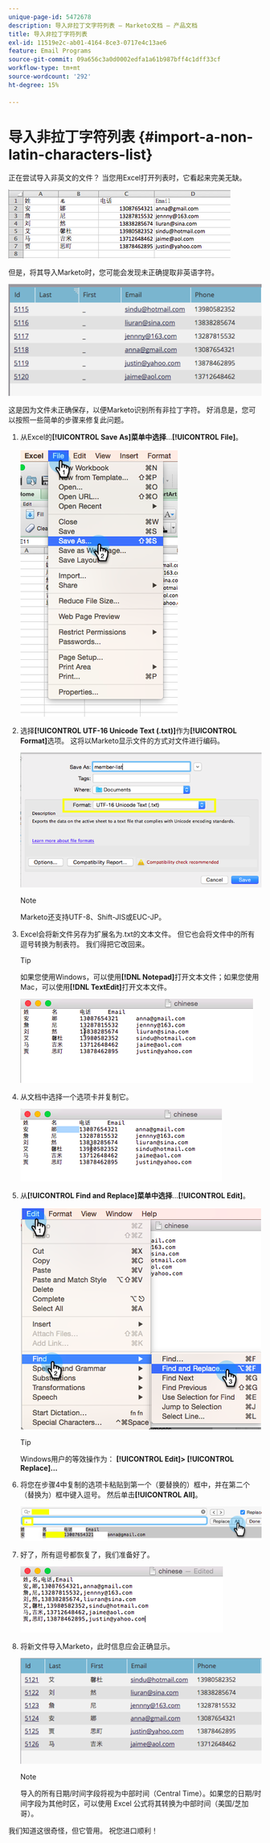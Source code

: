 ```yaml
---
unique-page-id: 5472678
description: 导入非拉丁文字符列表 — Marketo文档 — 产品文档
title: 导入非拉丁字符列表
exl-id: 11519e2c-ab01-4164-8ce3-0717e4c13ae6
feature: Email Programs
source-git-commit: 09a656c3a0d0002edfa1a61b987bff4c1dff33cf
workflow-type: tm+mt
source-wordcount: '292'
ht-degree: 15%

---
```


# 导入非拉丁字符列表 {#import-a-non-latin-characters-list}

正在尝试导入非英文的文件？ 当您用Excel打开列表时，它看起来完美无缺。

![](assets/image2015-2-10-9-3a34-3a57.png)

但是，将其导入Marketo时，您可能会发现未正确提取非英语字符。

![](assets/image2015-2-10-9-3a35-3a49.png)

这是因为文件未正确保存，以便Marketo识别所有非拉丁字符。 好消息是，您可以按照一些简单的步骤来修复此问题。

1. 从Excel的&#x200B;**[!UICONTROL Save As]菜单中选择**...**[!UICONTROL File]**。

   ![](assets/image2015-2-10-9-3a46-3a44.png)

1. 选择&#x200B;**[!UICONTROL UTF-16 Unicode Text (.txt)]**&#x200B;作为&#x200B;**[!UICONTROL Format]**&#x200B;选项。 这将以Marketo显示文件的方式对文件进行编码。

   ![](assets/image2015-2-10-9-3a48-3a7.png)

   >[!NOTE]
   >
   >Marketo还支持UTF-8、Shift-JIS或EUC-JP。

1. Excel会将新文件另存为扩展名为.txt的文本文件。 但它也会将文件中的所有逗号转换为制表符。 我们得把它改回来。

   >[!TIP]
   >
   >如果您使用Windows，可以使用&#x200B;**[!DNL Notepad]**&#x200B;打开文本文件；如果您使用Mac，可以使用&#x200B;**[!DNL TextEdit]**&#x200B;打开文本文件。

   ![](assets/image2015-2-10-9-3a51-3a41.png)

1. 从文档中选择一个选项卡并复制它。

   ![](assets/image2015-2-10-9-3a55-3a53.png)

1. 从&#x200B;**[!UICONTROL Find and Replace]菜单中选择**...**[!UICONTROL Edit]**。

   ![](assets/image2015-2-10-9-3a59-3a8.png)

   >[!TIP]
   >
   >Windows用户的等效操作为： **[!UICONTROL Edit]> [!UICONTROL Replace]...**

1. 将您在步骤4中复制的选项卡粘贴到第一个（要替换的）框中，并在第二个（替换为）框中键入逗号。 然后单击&#x200B;**[!UICONTROL All]**。

   ![](assets/image2015-2-10-10-3a8-3a53.png)

1. 好了，所有逗号都恢复了，我们准备好了。

   ![](assets/image2015-2-10-10-3a14-3a45.png)

1. 将新文件导入Marketo，此时信息应会正确显示。

   ![](assets/image2015-2-10-10-3a16-3a9.png)

   >[!NOTE]
   >
   >导入的所有日期/时间字段将视为中部时间（Central Time）。如果您的日期/时间字段为其他时区，可以使用 Excel 公式将其转换为中部时间（美国/芝加哥）。

我们知道这很奇怪，但它管用。 祝您进口顺利！
